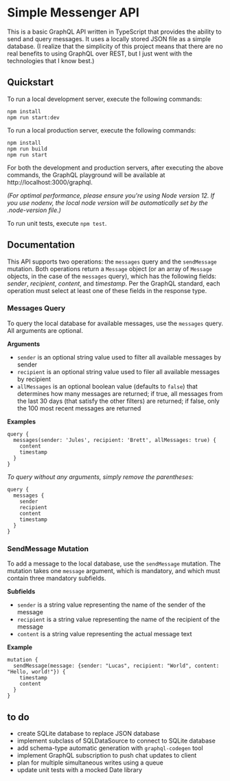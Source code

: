 # Simple Messenger API
This is a basic GraphQL API written in TypeScript that provides the ability to send and query messages. It uses a locally stored JSON file as a simple database.
(I realize that the simplicity of this project means that there are no real benefits to using GraphQL over REST, but I just went with the technologies that I know best.)

## Quickstart
To run a local development server, execute the following commands:
```
npm install
npm run start:dev
```

To run a local production server, execute the following commands:
```
npm install
npm run build
npm run start
```

For both the development and production servers, after executing the above commands, the GraphQL playground will be available at http://localhost:3000/graphql.

_(For optimal performance, please ensure you're using Node version 12. If you use nodenv, the local node version will be automatically set by the .node-version file.)_

To run unit tests, execute `npm test`.

## Documentation
This API supports two operations: the `messages` query and the `sendMessage` mutation.
Both operations return a `Message` object (or an array of `Message` objects, in the case of the `messages` query), which has the following fields: _sender_, _recipient_, _content_, and _timestamp_.
Per the GraphQL standard, each operation must select at least one of these fields in the response type.

### Messages Query
To query the local database for available messages, use the `messages` query. All arguments are optional.

**Arguments**
 - `sender` is an optional string value used to filter all available messages by sender
 - `recipient` is an optional string value used to filer all available messages by recipient
 - `allMessages` is an optional boolean value (defaults to `false`) that determines how many messages are returned; if true, all messages from the last 30 days (that satisfy the other filters) are returned; if false, only the 100 most recent messages are returned

**Examples**
```
query {
  messages(sender: 'Jules', recipient: 'Brett', allMessages: true) {
    content
    timestamp
  }
}
```

_To query without any arguments, simply remove the parentheses:_
```
query {
  messages {
    sender
    recipient
    content
    timestamp
  }
}
```

### SendMessage Mutation
To add a message to the local database, use the `sendMessage` mutation. The mutation takes one `message` argument, which is mandatory, and which must contain three mandatory subfields.

**Subfields**
 - `sender` is a string value representing the name of the sender of the message
 - `recipient` is a string value representing the name of the recipient of the message
 - `content` is a string value representing the actual message text

**Example**
```
mutation {
  sendMessage(message: {sender: "Lucas", recipient: "World", content: "Hello, world!"}) {
    timestamp
    content
  }
}
```

## to do
* create SQLite database to replace JSON database
* implement subclass of SQLDataSource to connect to SQLite database
* add schema-type automatic generation with `graphql-codegen` tool
* implement GraphQL subscription to push chat updates to client
* plan for multiple simultaneous writes using a queue
* update unit tests with a mocked Date library